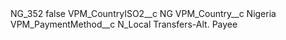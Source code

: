 <?xml version="1.0" encoding="UTF-8"?>
<CustomMetadata xmlns="http://soap.sforce.com/2006/04/metadata" xmlns:xsi="http://www.w3.org/2001/XMLSchema-instance" xmlns:xsd="http://www.w3.org/2001/XMLSchema">
    <label>NG_352</label>
    <protected>false</protected>
    <values>
        <field>VPM_CountryISO2__c</field>
        <value xsi:type="xsd:string">NG</value>
    </values>
    <values>
        <field>VPM_Country__c</field>
        <value xsi:type="xsd:string">Nigeria</value>
    </values>
    <values>
        <field>VPM_PaymentMethod__c</field>
        <value xsi:type="xsd:string">N_Local Transfers-Alt. Payee</value>
    </values>
</CustomMetadata>
